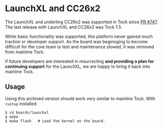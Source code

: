 LaunchXL and CC26x2
===================

The LaunchXL and underling CC26x2 was supported in Tock since [PR #747][pr747].
The last release with LaunchXL and CC26x2 was Tock 1.5.

While basic functionality was supported, this platform never gained much traction
or developer support. As the board was beginnging to become difficult for the core
team to test and maintenance slowed, it was removed from mainline Tock.

If future developers are interested in resurrecting **and providing a plan for
continuing support** for the LaunchXL, we are happy to bring it back into
mainline Tock.


Usage
-----

Using this archived version should work very similar to mainline Tock. With
`rustup` installed:

```
$ cd boards/launchxl
$ make
$ make flash   # Load the kernel on the board.
```

[pr747]: https://github.com/tock/tock/pull/747
